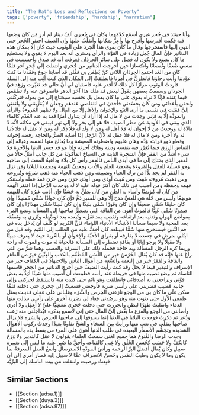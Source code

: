 ```yaml
---
title: "The Rat's Loss and Reflections on Poverty"
tags: ['poverty', 'friendship', 'hardship', "narration"]
---
```


 وأنا حينئذ في جُحر غيري أسمُع كلامَهما
وكان في جُحري ألفُ دينار لم أدرِ مَن كان وضعها فيه فكنت أفترشها وأفرح بها وأعِزُّ بمكانها وأتقلَّبُ عليها
وإن الضيف احتفر الجُحر حتى انتهى إليها فاستخرجها وقال ما كان يقوى هذا الجرذ على الوثوب حيث كان إلَّا بمكان هذه الدنانير فإنَّ المال جُعِل زيادة في القوَّة والرأي وسترى أنه بعد اليوم لا يقوى ولا يستطيع ما كان يصنع ولا يكون له فضل على سائر الجرذان
فعرفت أنه قد صدق وأحسست في نفسي ضُعفًا ونُقصانًا وانكسارًا حين أُخرِجت الدنانير من جُحري وانتقلت إلى جُحرٍ آخر
فلمَّا كان من الغد اجتمع الجرذان اللاتي كنَّ يُطِفن بي فقُلن قد أصابنا جوع وفَقَدنا ما كنتَ عوَّدتنا  وأنت رجاؤنا  فانظرَنَّ في أمرنا
فانطلقتُ إلى المكان الذي كنت أثِب منه إلى السلة فأردتُ الوثوب مرارًا كل ذلك لا أقدر عليه فاستبان لي أنَّ حالي قد تغيَّرت وزهِد فيَّ الجرذان
وسمعتُ بعضهن يقولُ لبعض قد هلك هذا آخرَ الدهر فانصرِفنَ عنه ولا تطمَعن فيما عنده فإنَّا لا نراه يقوى على ما كان يفعل بل نحسبه سيحتاج إلى من يعوله
فتركْنَني ولحقن بأعدائي ومن كان يحسُدني فأخذن في انتقاصي عندهم وجعلن لا يُقرِّبنني ولا يلتفتن إليَّ
فقلت في نفسي ما أرى التبَع والإخوان والأهل إلَّا مع المال ولا تظهر المُروءةُ والرأي والمودَّة إلَّا به فإني وجدت من لا مال له إذا أراد أن يتناول أمرًا قعد به عنه العُدْم كالماء الذي يبقى في الأودية عن مطر الصيف فلا هو إلى بحر ولا إلى نهر فيبقى في مكانه لأنَّه لا مادَّة له ووجدتُ من لا إخوان له فلا أهل له ومن لا وَلَد له فلا ذِكر له ومن لا عقل له فلا دُنيا له ولا آخرة ومن لا مال له فلا عقل له لأنَّ الرَّجل إذا أصابه الضرُّ والحاجة رفضه إخوانه وقطع ذوو قرابته وُدَّه وهان عليهم واضطرته المعيشة وما يُعالج منها لنفسه وعياله إلى التماس الرزق فيما يُغِرِّر فيه بنفسه ودينه وهلاك آخرته فإذا هو قد خسر الدنيا والآخرة فلا شيء أشدُّ من الفقر
فإنَّ الشجرة النابتة في السباخ المأكولةَ من كل جانب أمثَلُ حالًا من الفقير الذي يحتاج إلى ما في أيدي الناس فالفقر رأس كل بلاء وداعيةُ المقت إلى صاحبه وهو مَسلَبة للعقل والمُروءة ومَذهبة للعلم والأدب ومعدنٌ للتهمة ومجمعة للبلايا ومَن نزل به الفقر لم يجد بدًّا من ترك الحياء وتضييعه
ومن ذهب الحياء منه ذهب سَروُه ومُروءته ومن ذهبت مُروءته مُقِت ومن مُقِت أوذي ومن أوذي حزِن ومن حزن فقدَ عقله واستنكر فهمه وحِفظه ومن أصيب في ذلك كان أكثرُ قوله عليه لا له
ووجدت الرَّجل إذا افتقر اتَّهمه من كان له مُؤتمنًا وأساء به الظن من كان يظنُّ به حَسَنًا فإن أذنب غيرُه كان للتهمة مَوضِعًا وليس من خَلَّة هي للغنيِّ مَدح إلَّا وهي للفقيرِ ذمٌّ فإن كان جوادًا سُمِّي مُفسِدًا وإن كان حليمًا سُمِّي ضعيفًا وإن كان وقورًا سُمِّي بليدًا وإن كان لَسِنًا سُمِّي مهذارًا وإن كان صَموتًا سُمِّي عَيِيًّا
فالموتُ أهون من الفاقة التي تضطرُّ صاحبها إلى المسألة وتضع المرء بمواضع الهوان وتدنيه بعد ارتفاعه وتقصيه بعد تقرُّبه وتُبعده بعد توسُّطه وتُزري به وتَمقُته بعد المحبة ولا سيما مسألةُ الأشِحَّاء الأدنياء اللؤماء فإنَّ الكريم لو كُلِّف أن يُدخل يده في فم التِّنين فيستخرج منها سُمًّا فيبتلعه كان أخفَّ عليه من الطلب إلى اللئيم وقد قيل من ابتُلي بمرضٍ في جسده لا يفارقه أو بفراق الأحبَّة والإخوان أو بالغُربة حيث لا يعرف مبيتًا ولا مقيلًا ولا يرجو إيابًا أو بفاقةٍ تضطره إلى المسألة فالحياة له موت والموت له راحة
وربما كره الرجل المسألة وبه حاجة فحملَه ذلك على السرقة والغصب وهما شرٌّ من التي زاغ عنها فإنَّه قد كان يُقال الخَرَسُ خير من اللَّسَن المُطَعَّم بالكذب والعِنِّينُ خيرٌ من العاهر والفاقةُ والفقرُ خير من النعمة والسَّعة من أموال الناس والاجتهادُ في الكفاف خير من الإسراف والتبذير فيما لا يحلُّ
وقد كنت رأيت الضيفَ حين أخرج الدنانير من الجحر قاسمها الناسك ثم وضع نصيبه منها في خريطة عند رأسه فطمِعت أن أُصيب منها شيئًا أرُدُّ به بعض قوَّتي ويراجعني به أصدقائي فانطلقت وهو نائم حتى كثبت منه فاستيقظ لحركتي وإلى جانبه قضيب فضربني على رأسي ضربة فأوجعني فسعيتُ إلى جحري حتى دخلته
فلمَّا سكن عنِّي ما كان بي من الوجع نازعني الحِرص والشَّرَه وغلباني على عقلي فدببت بمثل طمعي الأول حتى دنوت منه وهو يرصُدني فعاد لي بضربة أخرى على رأسي سالت منها الدماء وانقلبتُ ظهرًا لبطن وانجررت حتى دخلت جُحري مَغشِيًّا عليَّ لا أعقِل ولا أدري
وأصابني من الوجع والفزع ما بَغَّض إليَّ المال حتى إني لأسمع بذكره فيُداخِلُني منه رُعب وذُعر
ثم ذكرتُ فوجدت البلايا في الدنيا إنما يسوقها إلى صاحبها الحرص والشره فلا يزال صاحبها يتقلَّب في تعبٍ منها
ورأيتُ بين السخاءِ والشحِّ تفاوتًا بعيدًا
وجدتُ ركوب الأهوال الشديدة وتجشُّم الأسفار البعيدة في طلب الدنيا أهونَ على المرء من بسط يده بالمسألة
وجدت الرضا والقُنوع هما جميع الغنى
سمعتُ العلماء يقولون لا عقل كالتدبير ولا وَرَع كالكفِّ ولا حَسَب كحُسنِ الخُلُق ولا غِنى كالقناعة
وأحقُّ ما صُبِر عليه ما ليس إلى تغييره سبيل
وكان يُقال أفضلُ البرِّ الرحمة ورأسُ المودَّةِ الاسترسال وأنفعُ العقل المعرفةُ بما يكون وما لا يكون وطيبُ النفس وحُسنُ الانصراف عمَّا لا سبيل إليه
فصار أمري إلى أن قنِعتُ ورضيت وانتقلت من بيت الناسك إلى البرِّيَّة

## Similar Sections
- [[Section (adsa.1)]]
 - [[Section (duya.3)]]
 - [[Section (adsa.97)]]
